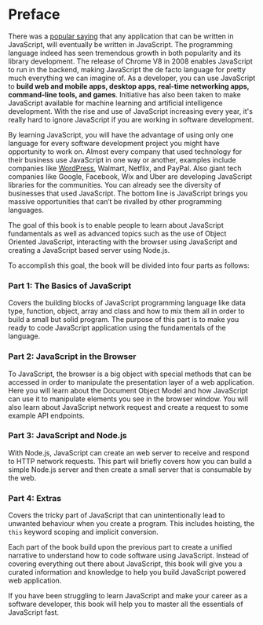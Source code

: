 # Preface

There was a [popular saying](https://blog.codinghorror.com/the-principle-of-least-power) that any application that can be written in JavaScript, will eventually be written in JavaScript. The programming language indeed has seen tremendous growth in both popularity and its library development. The release of Chrome V8 in 2008 enables JavaScript to run in the backend, making JavaScript the de facto language for pretty much everything we can imagine of. As a developer, you can use JavaScript to **build web and mobile apps, desktop apps, real-time networking apps, command-line tools, and games**. Initiative has also been taken to make JavaScript available for machine learning and artificial intelligence development. With the rise and use of JavaScript increasing every year, it's really hard to ignore JavaScript if you are working in software development.

By learning JavaScript, you will have the advantage of using only one language for every software development project you might have opportunity to work on. Almost every company that used technology for their business use JavaScript in one way or another, examples include companies like [WordPress](https://github.com/WordPress/gutenberg), Walmart, Netflix, and PayPal. Also giant tech companies like Google, Facebook, Wix and Uber are developing JavaScript libraries for the communities. You can already see the diversity of businesses that used JavaScript. The bottom line is JavaScript brings you massive opportunities that can’t be rivalled by other programming languages.

The goal of this book is to enable people to learn about JavaScript fundamentals as well as advanced topics such as the use of Object Oriented JavaScript, interacting with the browser using JavaScript and creating a JavaScript based server using Node.js.

To accomplish this goal, the book will be divided into four parts as follows:

### Part 1: The Basics of JavaScript

Covers the building blocks of JavaScript programming language like data type, function, object, array and class and how to mix them all in order to build a small but solid program. The purpose of this part is to make you ready to code JavaScript application using the fundamentals of the language.

### Part 2: JavaScript in the Browser

To JavaScript, the browser is a big object with special methods that can be accessed in order to manipulate the presentation layer of a web application. Here you will learn about the Document Object Model and how JavaScript can use it to manipulate elements you see in the browser window. You will also learn about JavaScript network request and create a request to some example API endpoints.

### Part 3: JavaScript and Node.js

With Node.js, JavaScript can create an web server to receive and respond to HTTP network requests. This part will briefly covers how you can build a simple Node.js server and then create a small server that is consumable by the web.

### Part 4: Extras

Covers the tricky part of JavaScript that can unintentionally lead to unwanted behaviour when you create a program. This includes hoisting, the `this` keyword scoping and implicit conversion.

Each part of the book build upon the previous part to create a unified narrative to understand how to code software using JavaScript. Instead of covering everything out there about JavaScript, this book will give you a curated information and knowledge to help you build JavaScript powered web application.

If you have been struggling to learn JavaScript and make your career as a software developer, this book will help you to master all the essentials of JavaScript fast.
